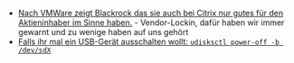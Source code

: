 * [Nach VMWare zeigt Blackrock das sie auch bei Citrix nur gutes für den Aktieninhaber im Sinne haben.](https://www.borncity.com/blog/2024/04/08/massive-lizenzkostensteigerung-kopiert-citrix-jetzt-auch-den-broadcom-business-ansatz/) - Vendor-Lockin, dafür haben wir immer gewarnt und zu wenige haben auf uns gehört
* [Falls ihr mal ein USB-Gerät ausschalten wollt: `udisksctl power-off -b /dev/sdX`](https://bastientraverse.com/en/cli-eject/)
